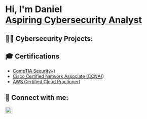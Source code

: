 <h1>Hi, I'm Daniel <br/><a href="https://github.com/dmulbah81">Aspiring Cybersecurity Analyst</a>

<h2>👨‍💻 Cybersecurity Projects:</h2>



<h2>🎓 Certifications</h2>

- [CompTIA Security+](https://www.credly.com/badges/873bc6db-36be-4207-a646-851fd6ecdacc/linked_in_profile))
- [Cisco Certified Network Associate (CCNA)](https://www.credly.com/badges/5d540a08-79c8-4df1-a45d-619e2fa97c8a/linked_in_profile))
- [AWS Certified Cloud Practioner](https://www.credly.com/badges/d27c0b2b-cba9-47c1-88b7-a5b8968a8a08/linked_in_profile](https://www.credly.com/badges/d27c0b2b-cba9-47c1-88b7-a5b8968a8a08/linked_in_profile)))


<h2> 🤳 Connect with me:</h2>

[<img align="left" alt="JoshMadakor | LinkedIn" width="22px" src="https://cdn.jsdelivr.net/npm/simple-icons@v3/icons/linkedin.svg" />][linkedin]

[linkedin]: https://www.linkedin.com/in/danielmulbah

<!--
**dmulbah81/dmulbah81** is a ✨ _special_ ✨ repository because its `README.md` (this file) appears on your GitHub profile.

Here are some ideas to get you started:

- 🔭 I’m currently working on ...
- 🌱 I’m currently learning ...
- 👯 I’m looking to collaborate on ...
- 🤔 I’m looking for help with ...
- 💬 Ask me about ...
- 📫 How to reach me: ...
- 😄 Pronouns: ...
- ⚡ Fun fact: ...
-->
